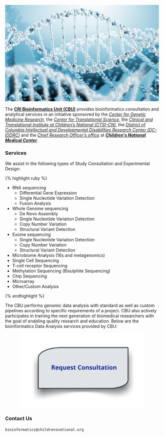 <p align="center">
    <img src="images/dna2.jpg" />
</p>  

The **[CRI Bioinformatics Unit (CBU)](https://bi-ctsicn.github.io/CBU/)** provides bioinformatics consultation and analytical services in an initiative sponsored by the _[Center for Genetic Medicine Research](https://childrensnational.org/research-and-education/center-for-genetic-medicine-research)_, the _[Center for Translational Science](https://childrensnational.org/research-and-education/center-for-translational-science)_, the _[Clinical and Translational Institute at Children’s National (CTSI-CN)](https://www.ctsicn.org/)_, the _[District of Columbia Intellectual and Developmental Disabilities Research Center (DC-IDDRC)](http://www.dciddrc.org/)_ and the _[Chief Research Officer’s office](https://childrensnational.org/research-and-education/about-cri/faculty-and-leadership-directory/vittorio-gallo)_ at _**[Children's National Medical Center](https://childrensnational.org/)**_.

### **Services**
We assist in the following types of Study Consultation and Experimental Design:

{% highlight ruby %}

* RNA sequencing
    * Differential Gene Expression  
    * Single Nucleotide Variation Detection 
    * Fusion Analysis
* Whole Genome sequencing
    * De Novo Assembly 
    * Single Nucleotide Variation Detection 
    * Copy Number Variation 
    * Structural Variant Detection
* Exome sequencing
    * Single Nucleotide Variation Detection 
    * Copy Number Variation 
    * Structural Variant Detection
* Microbiome Analysis (16s and metagenomics)
* Single Cell Sequencing
* T-cell receptor Sequencing 
* Methylation Sequencing (Bisulphite Sequencing)
* Chip Sequencing
* Microarray
* Other/Custom Analysis


{% endhighlight %}

The CBU performs genomic data analysis with standard as well as custom pipelines according to specific requirements of a project. CBU also actively participates in training the next generation of biomedical researchers with the goal of enabling quality research and education. Below are the bioinformatics Data Analysis services provided by CBU:


<p align="center">
  <a href="http://j.mp/2FSWz7s">
      <img src="images/request2.png" alt="http://j.mp/2FSWz7s" width="400" />
  </a>
</p>     

### **Contact Us**
`bioinformatics@childrensnational.org`

